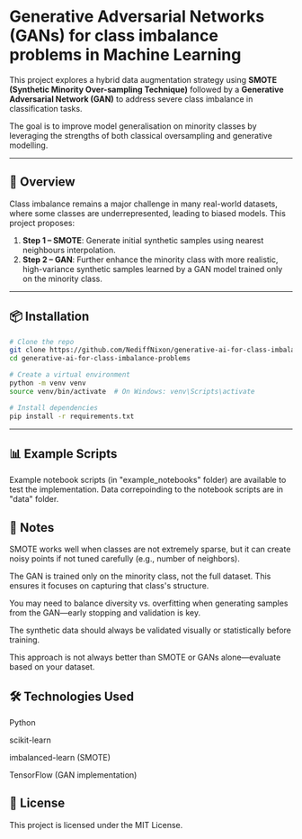 # Generative Adversarial Networks (GANs) for class imbalance problems in Machine Learning

This project explores a hybrid data augmentation strategy using **SMOTE (Synthetic Minority Over-sampling Technique)** followed by a **Generative Adversarial Network (GAN)** to address severe class imbalance in classification tasks.

The goal is to improve model generalisation on minority classes by leveraging the strengths of both classical oversampling and generative modelling.

---

## 🧠 Overview

Class imbalance remains a major challenge in many real-world datasets, where some classes are underrepresented, leading to biased models. This project proposes:

1. **Step 1 – SMOTE**: Generate initial synthetic samples using nearest neighbours interpolation.
2. **Step 2 – GAN**: Further enhance the minority class with more realistic, high-variance synthetic samples learned by a GAN model trained only on the minority class.

---

## 📦 Installation

```bash
# Clone the repo
git clone https://github.com/NediffNixon/generative-ai-for-class-imbalance-problems.git
cd generative-ai-for-class-imbalance-problems

# Create a virtual environment
python -m venv venv
source venv/bin/activate  # On Windows: venv\Scripts\activate

# Install dependencies
pip install -r requirements.txt
```
---

## 📊 Example Scripts
Example notebook scripts (in "example_notebooks" folder) are available to test the implementation.
Data correpoinding to the notebook scripts are in "data" folder.

## 📝 Notes
SMOTE works well when classes are not extremely sparse, but it can create noisy points if not tuned carefully (e.g., number of neighbors).

The GAN is trained only on the minority class, not the full dataset. This ensures it focuses on capturing that class's structure.

You may need to balance diversity vs. overfitting when generating samples from the GAN—early stopping and validation is key.

The synthetic data should always be validated visually or statistically before training.

This approach is not always better than SMOTE or GANs alone—evaluate based on your dataset.

## 🛠️ Technologies Used
Python

scikit-learn

imbalanced-learn (SMOTE)

TensorFlow (GAN implementation)

## 📄 License
This project is licensed under the MIT License.
